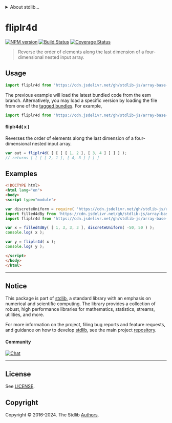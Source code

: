 <!--

@license Apache-2.0

Copyright (c) 2023 The Stdlib Authors.

Licensed under the Apache License, Version 2.0 (the "License");
you may not use this file except in compliance with the License.
You may obtain a copy of the License at

   http://www.apache.org/licenses/LICENSE-2.0

Unless required by applicable law or agreed to in writing, software
distributed under the License is distributed on an "AS IS" BASIS,
WITHOUT WARRANTIES OR CONDITIONS OF ANY KIND, either express or implied.
See the License for the specific language governing permissions and
limitations under the License.

-->


<details>
  <summary>
    About stdlib...
  </summary>
  <p>We believe in a future in which the web is a preferred environment for numerical computation. To help realize this future, we've built stdlib. stdlib is a standard library, with an emphasis on numerical and scientific computation, written in JavaScript (and C) for execution in browsers and in Node.js.</p>
  <p>The library is fully decomposable, being architected in such a way that you can swap out and mix and match APIs and functionality to cater to your exact preferences and use cases.</p>
  <p>When you use stdlib, you can be absolutely certain that you are using the most thorough, rigorous, well-written, studied, documented, tested, measured, and high-quality code out there.</p>
  <p>To join us in bringing numerical computing to the web, get started by checking us out on <a href="https://github.com/stdlib-js/stdlib">GitHub</a>, and please consider <a href="https://opencollective.com/stdlib">financially supporting stdlib</a>. We greatly appreciate your continued support!</p>
</details>

# fliplr4d

[![NPM version][npm-image]][npm-url] [![Build Status][test-image]][test-url] [![Coverage Status][coverage-image]][coverage-url] <!-- [![dependencies][dependencies-image]][dependencies-url] -->

> Reverse the order of elements along the last dimension of a four-dimensional nested input array.

<!-- Section to include introductory text. Make sure to keep an empty line after the intro `section` element and another before the `/section` close. -->

<section class="intro">

</section>

<!-- /.intro -->

<!-- Package usage documentation. -->



<section class="usage">

## Usage

```javascript
import fliplr4d from 'https://cdn.jsdelivr.net/gh/stdlib-js/array-base-fliplr4d@esm/index.mjs';
```
The previous example will load the latest bundled code from the esm branch. Alternatively, you may load a specific version by loading the file from one of the [tagged bundles](https://github.com/stdlib-js/array-base-fliplr4d/tags). For example,

```javascript
import fliplr4d from 'https://cdn.jsdelivr.net/gh/stdlib-js/array-base-fliplr4d@v0.2.0-esm/index.mjs';
```

#### fliplr4d( x )

Reverses the order of elements along the last dimension of a four-dimensional nested input array.

```javascript
var out = fliplr4d( [ [ [ [ 1, 2 ], [ 3, 4 ] ] ] ] );
// returns [ [ [ [ 2, 1 ], [ 4, 3 ] ] ] ]
```

</section>

<!-- /.usage -->

<!-- Package usage notes. Make sure to keep an empty line after the `section` element and another before the `/section` close. -->

<section class="notes">

</section>

<!-- /.notes -->

<!-- Package usage examples. -->

<section class="examples">

## Examples

<!-- eslint no-undef: "error" -->

```html
<!DOCTYPE html>
<html lang="en">
<body>
<script type="module">

var discreteUniform = require( 'https://cdn.jsdelivr.net/gh/stdlib-js/random-base-discrete-uniform' ).factory;
import filled4dBy from 'https://cdn.jsdelivr.net/gh/stdlib-js/array-base-filled4d-by@esm/index.mjs';
import fliplr4d from 'https://cdn.jsdelivr.net/gh/stdlib-js/array-base-fliplr4d@esm/index.mjs';

var x = filled4dBy( [ 1, 3, 3, 3 ], discreteUniform( -50, 50 ) );
console.log( x );

var y = fliplr4d( x );
console.log( y );

</script>
</body>
</html>
```

</section>

<!-- /.examples -->

<!-- Section to include cited references. If references are included, add a horizontal rule *before* the section. Make sure to keep an empty line after the `section` element and another before the `/section` close. -->

<section class="references">

</section>

<!-- /.references -->

<!-- Section for related `stdlib` packages. Do not manually edit this section, as it is automatically populated. -->

<section class="related">

</section>

<!-- /.related -->

<!-- Section for all links. Make sure to keep an empty line after the `section` element and another before the `/section` close. -->


<section class="main-repo" >

* * *

## Notice

This package is part of [stdlib][stdlib], a standard library with an emphasis on numerical and scientific computing. The library provides a collection of robust, high performance libraries for mathematics, statistics, streams, utilities, and more.

For more information on the project, filing bug reports and feature requests, and guidance on how to develop [stdlib][stdlib], see the main project [repository][stdlib].

#### Community

[![Chat][chat-image]][chat-url]

---

## License

See [LICENSE][stdlib-license].


## Copyright

Copyright &copy; 2016-2024. The Stdlib [Authors][stdlib-authors].

</section>

<!-- /.stdlib -->

<!-- Section for all links. Make sure to keep an empty line after the `section` element and another before the `/section` close. -->

<section class="links">

[npm-image]: http://img.shields.io/npm/v/@stdlib/array-base-fliplr4d.svg
[npm-url]: https://npmjs.org/package/@stdlib/array-base-fliplr4d

[test-image]: https://github.com/stdlib-js/array-base-fliplr4d/actions/workflows/test.yml/badge.svg?branch=v0.2.0
[test-url]: https://github.com/stdlib-js/array-base-fliplr4d/actions/workflows/test.yml?query=branch:v0.2.0

[coverage-image]: https://img.shields.io/codecov/c/github/stdlib-js/array-base-fliplr4d/main.svg
[coverage-url]: https://codecov.io/github/stdlib-js/array-base-fliplr4d?branch=main

<!--

[dependencies-image]: https://img.shields.io/david/stdlib-js/array-base-fliplr4d.svg
[dependencies-url]: https://david-dm.org/stdlib-js/array-base-fliplr4d/main

-->

[chat-image]: https://img.shields.io/gitter/room/stdlib-js/stdlib.svg
[chat-url]: https://app.gitter.im/#/room/#stdlib-js_stdlib:gitter.im

[stdlib]: https://github.com/stdlib-js/stdlib

[stdlib-authors]: https://github.com/stdlib-js/stdlib/graphs/contributors

[umd]: https://github.com/umdjs/umd
[es-module]: https://developer.mozilla.org/en-US/docs/Web/JavaScript/Guide/Modules

[deno-url]: https://github.com/stdlib-js/array-base-fliplr4d/tree/deno
[deno-readme]: https://github.com/stdlib-js/array-base-fliplr4d/blob/deno/README.md
[umd-url]: https://github.com/stdlib-js/array-base-fliplr4d/tree/umd
[umd-readme]: https://github.com/stdlib-js/array-base-fliplr4d/blob/umd/README.md
[esm-url]: https://github.com/stdlib-js/array-base-fliplr4d/tree/esm
[esm-readme]: https://github.com/stdlib-js/array-base-fliplr4d/blob/esm/README.md
[branches-url]: https://github.com/stdlib-js/array-base-fliplr4d/blob/main/branches.md

[stdlib-license]: https://raw.githubusercontent.com/stdlib-js/array-base-fliplr4d/main/LICENSE

</section>

<!-- /.links -->
